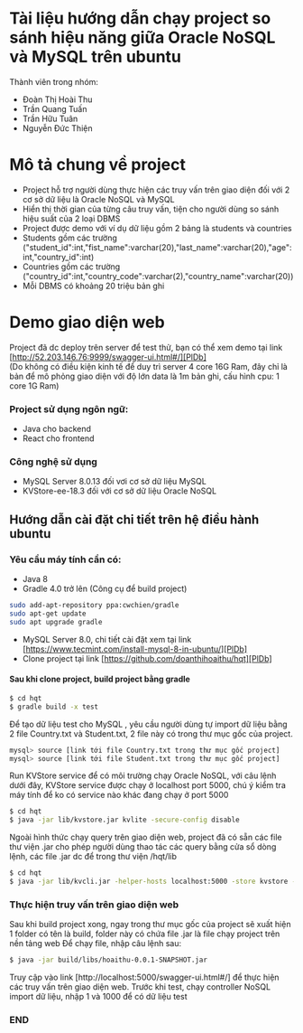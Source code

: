 # Tài liệu hướng dẫn chạy project so sánh hiệu năng giữa Oracle NoSQL và MySQL trên ubuntu

Thành viên trong nhóm:
  - Đoàn Thị Hoài Thu
  - Trần Quang Tuấn
  - Trần Hữu Tuân
  - Nguyễn Đức Thiện


# Mô tả chung về project

  - Project hỗ trợ người dùng thực hiện các truy vấn trên giao diện đối với 2 cơ sở dữ liệu là Oracle NoSQL và MySQL
  - Hiển thị thời gian của từng câu truy vấn, tiện cho người dùng so sánh hiệu suất của 2 loại DBMS
  - Project được demo với ví dụ dữ liệu gồm 2 bảng là students và countries
  - Students gồm các trường ("student_id":int,"fist_name":varchar(20),"last_name":varchar(20),"age":int,"country_id":int)
  - Countries gồm các trường ("country_id":int,"country_code":varchar(2),"country_name":varchar(20))
  - Mỗi DBMS có khoảng 20 triệu bản ghi

# Demo giao diện web
   Project đã dc deploy trên server để test thử, bạn có thể xem demo tại link [http://52.203.146.76:9999/swagger-ui.html#/][PlDb]  
(Do không có điều kiện kinh tế để duy trì server 4 core 16G Ram, đây chỉ là bản để mô phỏng giao diện với độ lớn data là 1m bản ghi, cấu hình cpu: 1 core 1G Ram)

### Project sử dụng ngôn ngữ:
  - Java cho backend
  - React cho frontend


### Công nghệ sử dụng

* MySQL Server 8.0.13 đối vơi cơ sở dữ liệu MySQL
* KVStore-ee-18.3 đối với cơ sở dữ liệu Oracle NoSQL

## Hướng dẫn cài đặt chi tiết trên hệ điều hành ubuntu

### Yêu cầu máy tính cần có:
- Java 8
- Gradle 4.0 trở lên (Công cụ để build project)
```sh
sudo add-apt-repository ppa:cwchien/gradle
sudo apt-get update
sudo apt upgrade gradle
```
- MySQL Server 8.0, chi tiết cài đặt xem tại link [https://www.tecmint.com/install-mysql-8-in-ubuntu/][PlDb]
- Clone project tại link [https://github.com/doanthihoaithu/hqt][PlDb]
#### Sau khi clone project, build project bằng gradle
```sh
$ cd hqt
$ gradle build -x test
```
Để tạo dữ liệu test cho MySQL , yêu cầu người dùng tự import dữ liệu bằng 2 file Country.txt và Student.txt, 2 file này có trong thư mục gốc của project.
```sh
mysql> source [link tới file Country.txt trong thư mục gốc project] 
mysql> source [link tới file Student.txt trong thư mục gốc project]
```
Run KVStore service để có môi trường chạy Oracle NoSQL, với câu lệnh dưới đây, KVStore service được chạy ở localhost port 5000, chú ý kiểm tra máy tính để ko có service nào khác đang chạy ở port 5000

```sh
$ cd hqt
$ java -jar lib/kvstore.jar kvlite -secure-config disable
```
Ngoài hình thức chạy query trên giao diện web, project đã có sẵn các file thư viện .jar cho phép người dùng thao tác các query bằng cửa sổ dòng lệnh, các file .jar dc để trong thư viện /hqt/lib

```sh
$ cd hqt
$ java -jar lib/kvcli.jar -helper-hosts localhost:5000 -store kvstore -timeout 600000
```

### Thực hiện truy vấn trên giao diện web
Sau khi build project xong, ngay trong thư mục gốc của project sẽ xuất hiện 1 folder có tên là build, folder này có chứa file .jar là file chạy project trên nền tảng web
Để chạy file, nhập câu lệnh sau:
```sh
$ java -jar build/libs/hoaithu-0.0.1-SNAPSHOT.jar
```
Truy cập vào link [http://localhost:5000/swagger-ui.html#/] để thực hiện các truy vấn trên giao diện web.
Trước khi test, chạy controller NoSQL import dữ liệu, nhập 1 và 1000 để có dữ liệu test

### END